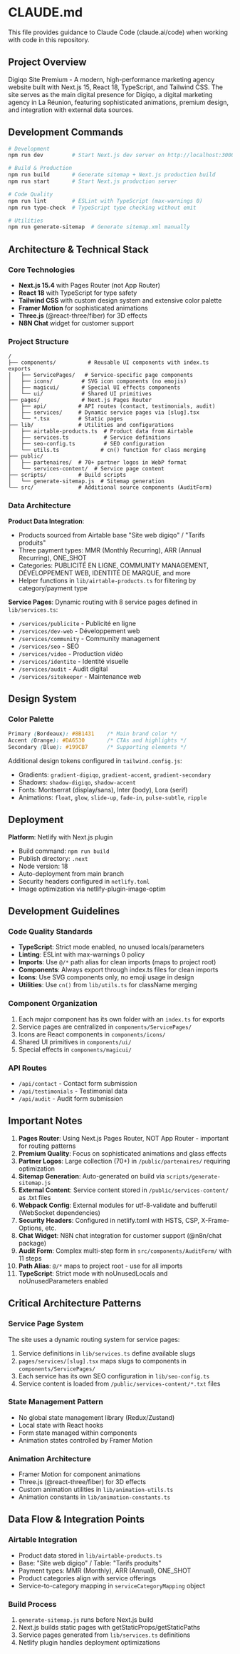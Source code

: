 # CLAUDE.md

This file provides guidance to Claude Code (claude.ai/code) when working with code in this repository.

## Project Overview

Digiqo Site Premium - A modern, high-performance marketing agency website built with Next.js 15, React 18, TypeScript, and Tailwind CSS. The site serves as the main digital presence for Digiqo, a digital marketing agency in La Réunion, featuring sophisticated animations, premium design, and integration with external data sources.

## Development Commands

```bash
# Development
npm run dev         # Start Next.js dev server on http://localhost:3000

# Build & Production
npm run build       # Generate sitemap + Next.js production build
npm run start       # Start Next.js production server

# Code Quality
npm run lint        # ESLint with TypeScript (max-warnings 0)
npm run type-check  # TypeScript type checking without emit

# Utilities
npm run generate-sitemap  # Generate sitemap.xml manually
```

## Architecture & Technical Stack

### Core Technologies
- **Next.js 15.4** with Pages Router (not App Router)
- **React 18** with TypeScript for type safety
- **Tailwind CSS** with custom design system and extensive color palette
- **Framer Motion** for sophisticated animations
- **Three.js** (@react-three/fiber) for 3D effects
- **N8N Chat** widget for customer support

### Project Structure
```
/
├── components/          # Reusable UI components with index.ts exports
│   ├── ServicePages/   # Service-specific page components
│   ├── icons/         # SVG icon components (no emojis)
│   ├── magicui/       # Special UI effects components
│   └── ui/            # Shared UI primitives
├── pages/             # Next.js Pages Router
│   ├── api/          # API routes (contact, testimonials, audit)
│   ├── services/     # Dynamic service pages via [slug].tsx
│   └── *.tsx         # Static pages
├── lib/              # Utilities and configurations
│   ├── airtable-products.ts  # Product data from Airtable
│   ├── services.ts           # Service definitions
│   ├── seo-config.ts         # SEO configuration
│   └── utils.ts             # cn() function for class merging
├── public/
│   ├── partenaires/  # 70+ partner logos in WebP format
│   └── services-content/  # Service page content
├── scripts/          # Build scripts
│   └── generate-sitemap.js  # Sitemap generation
└── src/              # Additional source components (AuditForm)
```

### Data Architecture

**Product Data Integration**:
- Products sourced from Airtable base "Site web digiqo" / "Tarifs produits"
- Three payment types: MMR (Monthly Recurring), ARR (Annual Recurring), ONE_SHOT
- Categories: PUBLICITÉ EN LIGNE, COMMUNITY MANAGEMENT, DÉVELOPPEMENT WEB, IDENTITÉ DE MARQUE, and more
- Helper functions in `lib/airtable-products.ts` for filtering by category/payment type

**Service Pages**:
Dynamic routing with 8 service pages defined in `lib/services.ts`:
- `/services/publicite` - Publicité en ligne
- `/services/dev-web` - Développement web
- `/services/community` - Community management
- `/services/seo` - SEO
- `/services/video` - Production vidéo
- `/services/identite` - Identité visuelle
- `/services/audit` - Audit digital
- `/services/sitekeeper` - Maintenance web

## Design System

### Color Palette
```css
Primary (Bordeaux): #8B1431    /* Main brand color */
Accent (Orange): #DA6530       /* CTAs and highlights */
Secondary (Blue): #199CB7      /* Supporting elements */
```

Additional design tokens configured in `tailwind.config.js`:
- Gradients: `gradient-digiqo`, `gradient-accent`, `gradient-secondary`
- Shadows: `shadow-digiqo`, `shadow-accent`
- Fonts: Montserrat (display/sans), Inter (body), Lora (serif)
- Animations: `float`, `glow`, `slide-up`, `fade-in`, `pulse-subtle`, `ripple`

## Deployment

**Platform**: Netlify with Next.js plugin
- Build command: `npm run build`
- Publish directory: `.next`
- Node version: 18
- Auto-deployment from main branch
- Security headers configured in `netlify.toml`
- Image optimization via netlify-plugin-image-optim

## Development Guidelines

### Code Quality Standards
- **TypeScript**: Strict mode enabled, no unused locals/parameters
- **Linting**: ESLint with max-warnings 0 policy
- **Imports**: Use `@/*` path alias for clean imports (maps to project root)
- **Components**: Always export through index.ts files for clean imports
- **Icons**: Use SVG components only, no emoji usage in design
- **Utilities**: Use `cn()` from `lib/utils.ts` for className merging

### Component Organization
1. Each major component has its own folder with an `index.ts` for exports
2. Service pages are centralized in `components/ServicePages/`
3. Icons are React components in `components/icons/`
4. Shared UI primitives in `components/ui/`
5. Special effects in `components/magicui/`

### API Routes
- `/api/contact` - Contact form submission
- `/api/testimonials` - Testimonial data
- `/api/audit` - Audit form submission

## Important Notes

1. **Pages Router**: Using Next.js Pages Router, NOT App Router - important for routing patterns
2. **Premium Quality**: Focus on sophisticated animations and glass effects
3. **Partner Logos**: Large collection (70+) in `/public/partenaires/` requiring optimization
4. **Sitemap Generation**: Auto-generated on build via `scripts/generate-sitemap.js`
5. **External Content**: Service content stored in `/public/services-content/` as .txt files
6. **Webpack Config**: External modules for utf-8-validate and bufferutil (WebSocket dependencies)
7. **Security Headers**: Configured in netlify.toml with HSTS, CSP, X-Frame-Options, etc.
8. **Chat Widget**: N8N chat integration for customer support (@n8n/chat package)
9. **Audit Form**: Complex multi-step form in `src/components/AuditForm/` with 11 steps
10. **Path Alias**: `@/*` maps to project root - use for all imports
11. **TypeScript**: Strict mode with noUnusedLocals and noUnusedParameters enabled

## Critical Architecture Patterns

### Service Page System
The site uses a dynamic routing system for service pages:
1. Service definitions in `lib/services.ts` define available slugs
2. `pages/services/[slug].tsx` maps slugs to components in `components/ServicePages/`
3. Each service has its own SEO configuration in `lib/seo-config.ts`
4. Service content is loaded from `/public/services-content/*.txt` files

### State Management Pattern
- No global state management library (Redux/Zustand)
- Local state with React hooks
- Form state managed within components
- Animation states controlled by Framer Motion

### Animation Architecture
- Framer Motion for component animations
- Three.js (@react-three/fiber) for 3D effects
- Custom animation utilities in `lib/animation-utils.ts`
- Animation constants in `lib/animation-constants.ts`

## Data Flow & Integration Points

### Airtable Integration
- Product data stored in `lib/airtable-products.ts`
- Base: "Site web digiqo" / Table: "Tarifs produits"
- Payment types: MMR (Monthly), ARR (Annual), ONE_SHOT
- Product categories align with service offerings
- Service-to-category mapping in `serviceCategoryMapping` object

### Build Process
1. `generate-sitemap.js` runs before Next.js build
2. Next.js builds static pages with getStaticProps/getStaticPaths
3. Service pages generated from `lib/services.ts` definitions
4. Netlify plugin handles deployment optimizations